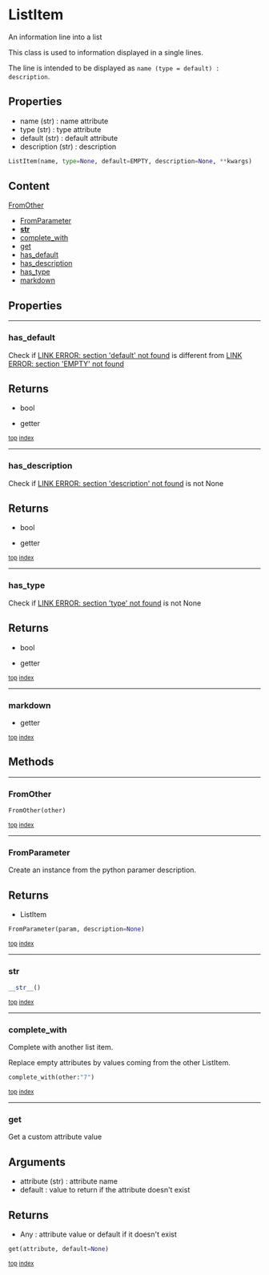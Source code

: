 # ListItem

An information line into a list

This class is used to information displayed in a single lines.

The line is intended to be displayed as `name (type = default) : description`.

Properties
----------
- name (str) : name attribute
- type (str)  : type attribute
- default (str) : default attribute
- description (str) : description

``` python
ListItem(name, type=None, default=EMPTY, description=None, **kwargs)
```



## Content

[FromOther](#fromother)
- [FromParameter](#fromparameter)
- [__str__](#__str__)
- [complete_with](#complete_with)
- [get](#get)
- [has_default](#has_default)
- [has_description](#has_description)
- [has_type](#has_type)
- [markdown](#markdown)



## Properties

----------
### has_default

Check if [LINK ERROR: section 'default' not found]() is different from [LINK ERROR: section 'EMPTY' not found]()

Returns
-------
- bool

- getter 


<sub>[top](#listitem) [index](index.md)</sub>



----------
### has_description

Check if [LINK ERROR: section 'description' not found]() is not None

Returns
-------
- bool

- getter 


<sub>[top](#listitem) [index](index.md)</sub>



----------
### has_type

Check if [LINK ERROR: section 'type' not found]() is not None

Returns
-------
- bool

- getter 


<sub>[top](#listitem) [index](index.md)</sub>



----------
### markdown



- getter 


<sub>[top](#listitem) [index](index.md)</sub>



## Methods

----------
### FromOther



``` python
FromOther(other)
```



<sub>[top](#listitem) [index](index.md)</sub>



----------
### FromParameter

Create an instance from the python paramer description.

Returns
-------
- ListItem

``` python
FromParameter(param, description=None)
```



<sub>[top](#listitem) [index](index.md)</sub>



----------
### __str__



``` python
__str__()
```



<sub>[top](#listitem) [index](index.md)</sub>



----------
### complete_with

Complete with another list item.

Replace empty attributes by values coming from the other ListItem.

``` python
complete_with(other:"7")
```



<sub>[top](#listitem) [index](index.md)</sub>



----------
### get

Get a custom attribute value

Arguments
---------
- attribute (str) : attribute name
- default : value to return if the attribute doesn't exist

Returns
-------
- Any : attribute value or default if it doesn't exist

``` python
get(attribute, default=None)
```



<sub>[top](#listitem) [index](index.md)</sub>

